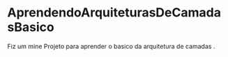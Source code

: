 # AprendendoArquiteturasDeCamadasBasico
Fiz um mine Projeto para aprender o basico da arquitetura de camadas .

